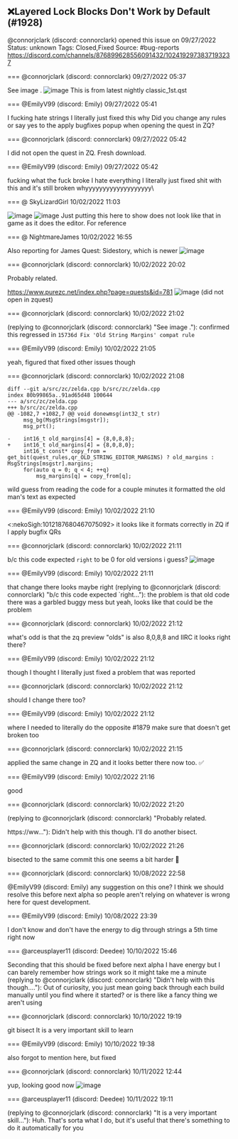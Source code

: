 ## ❌Layered Lock Blocks Don't Work by Default (#1928)
@connorjclark (discord: connorclark) opened this issue on 09/27/2022
Status: unknown
Tags: Closed,Fixed
Source: #bug-reports https://discord.com/channels/876899628556091432/1024192973837193237


=== @connorjclark (discord: connorclark) 09/27/2022 05:37

See image
.
![image](https://cdn.discordapp.com/attachments/1024192973837193237/1024192973921067039/unknown.png?ex=65e6af89&is=65d43a89&hm=fbb3750144f77f9cbccc6996d7d8525c5769114bde7dee9ffc47834aa9b4229f&)
This is from latest nightly classic_1st.qst

=== @EmilyV99 (discord: Emily) 09/27/2022 05:41

I fucking
hate
strings
I
literally
just fixed this
why
Did you change any rules or say yes to the apply bugfixes popup when opening the quest in ZQ?

=== @connorjclark (discord: connorclark) 09/27/2022 05:42

I did not open the quest in ZQ.
Fresh download.

=== @EmilyV99 (discord: Emily) 09/27/2022 05:42

fucking
what the fuck
broke
I hate
everything
I literally just fixed shit with this
and it's still broken
whyyyyyyyyyyyyyyyyyyy\

=== @ SkyLizardGirl 10/02/2022 11:03


![image](https://cdn.discordapp.com/attachments/1024192973837193237/1026086903121985608/unknown.png?ex=65e458e5&is=65d1e3e5&hm=45d3b7491141f75bf6cd9b3848f4a8a23bc6a1f8f8e70dd4aac4487365b14bd6&)
![image](https://cdn.discordapp.com/attachments/1024192973837193237/1026086903549796382/unknown.png?ex=65e458e5&is=65d1e3e5&hm=235281fd5a6b17111de587612f5bb69b5379b5f1674364241dc02719955166c3&)
Just putting this here to show does not look like that in game as it does the editor. For reference

=== @ NightmareJames 10/02/2022 16:55

Also reporting for James Quest:  Sidestory, which is newer
![image](https://cdn.discordapp.com/attachments/1024192973837193237/1026175687058530335/unknown.png?ex=65e4ab95&is=65d23695&hm=0e81461943003b8467ccf7c55cc42ca1123ee44e6baa8da9428b5e6077f3831b&)

=== @connorjclark (discord: connorclark) 10/02/2022 20:02

Probably related.

https://www.purezc.net/index.php?page=quests&id=781
![image](https://cdn.discordapp.com/attachments/1024192973837193237/1026222576822923375/unknown.png?ex=65e4d740&is=65d26240&hm=019014b21ab3f13ecb6d2f3a452c838719e8358a74d4737bf23a1b22ff8b5b36&)
(did not open in zquest)

=== @connorjclark (discord: connorclark) 10/02/2022 21:02

(replying to @connorjclark (discord: connorclark) "See image
."): confirmed this regressed in `15736d Fix 'Old String Margins' compat rule`

=== @EmilyV99 (discord: Emily) 10/02/2022 21:05

yeah, figured
that fixed other issues though

=== @connorjclark (discord: connorclark) 10/02/2022 21:08

```
diff --git a/src/zc/zelda.cpp b/src/zc/zelda.cpp
index 80b99865a..91ad65d48 100644
--- a/src/zc/zelda.cpp
+++ b/src/zc/zelda.cpp
@@ -1082,7 +1082,7 @@ void donewmsg(int32_t str)
     msg_bg(MsgStrings[msgstr]);
     msg_prt();
     
-    int16_t old_margins[4] = {8,0,8,8};
+    int16_t old_margins[4] = {8,0,8,0};
     int16_t const* copy_from = get_bit(quest_rules,qr_OLD_STRING_EDITOR_MARGINS) ? old_margins : MsgStrings[msgstr].margins;
     for(auto q = 0; q < 4; ++q)
         msg_margins[q] = copy_from[q];
```

wild guess from reading the code for a couple minutes
it formatted the old man's text as expected

=== @EmilyV99 (discord: Emily) 10/02/2022 21:10

<:nekoSigh:1012187680467075092> it looks like it formats correctly in ZQ if I apply bugfix QRs

=== @connorjclark (discord: connorclark) 10/02/2022 21:11

b/c this code expected `right` to be 0 for old versions i guess?
![image](https://cdn.discordapp.com/attachments/1024192973837193237/1026240031611944970/unknown.png?ex=65e4e782&is=65d27282&hm=a98a212ddaad6113784cd778bbba0486e321189a920dd18342728f3fa2049411&)

=== @EmilyV99 (discord: Emily) 10/02/2022 21:11

that change there looks maybe right
(replying to @connorjclark (discord: connorclark) "b/c this code expected `right…"): the problem is that old code there was a garbled buggy mess
but yeah, looks like that could be the problem

=== @connorjclark (discord: connorclark) 10/02/2022 21:12

what's odd is that the zq preview "olds" is also 8,0,8,8 and IIRC it looks right there?

=== @EmilyV99 (discord: Emily) 10/02/2022 21:12

though I thought I literally just fixed a problem that was reported

=== @connorjclark (discord: connorclark) 10/02/2022 21:12

should I change there too?

=== @EmilyV99 (discord: Emily) 10/02/2022 21:12

where I needed to literally do the opposite
#1879
make sure that doesn't get broken too

=== @connorjclark (discord: connorclark) 10/02/2022 21:15

applied the same change in ZQ and it looks better there now too. ✅

=== @EmilyV99 (discord: Emily) 10/02/2022 21:16

good

=== @connorjclark (discord: connorclark) 10/02/2022 21:20

(replying to @connorjclark (discord: connorclark) "Probably related.

https://ww…"): Didn't help with this though. I'll do another bisect.

=== @connorjclark (discord: connorclark) 10/02/2022 21:26

bisected to the same commit
this one seems a bit harder 👀

=== @connorjclark (discord: connorclark) 10/08/2022 22:58

@EmilyV99 (discord: Emily) any suggestion on this one? I think we should resolve this before next alpha so people aren't relying on whatever is wrong here for quest development.

=== @EmilyV99 (discord: Emily) 10/08/2022 23:39

I don't know and don't have the energy to dig through strings a 5th time right now

=== @arceusplayer11 (discord: Deedee) 10/10/2022 15:46

Seconding that this should be fixed before next alpha
I have energy but I can barely remember how strings work so it might take me a minute
(replying to @connorjclark (discord: connorclark) "Didn't help with this though.…"): Out of curiosity, you just mean going back through each build manually until you find where it started?
or is there like a fancy thing we aren't using

=== @connorjclark (discord: connorclark) 10/10/2022 19:19

git bisect
It is a very important skill to learn

=== @EmilyV99 (discord: Emily) 10/10/2022 19:38

also forgot to mention here, but
fixed

=== @connorjclark (discord: connorclark) 10/11/2022 12:44

yup, looking good now
![image](https://cdn.discordapp.com/attachments/1024192973837193237/1029373810123751505/unknown.png?ex=65e71391&is=65d49e91&hm=2f9c4f2c34243a2aa37ffe6afcc64a4ae4da38c92682f4b0549549b773f72dfc&)

=== @arceusplayer11 (discord: Deedee) 10/11/2022 19:11

(replying to @connorjclark (discord: connorclark) "It is a very important skill…"): Huh. That's sorta what I do, but it's useful that there's something to do it automatically for you
